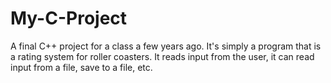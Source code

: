 # My-C-Project
A final C++ project for a class a few years ago. It's simply a program that is a rating system for roller coasters. It reads input from the user, it can read input from a file, save to a file, etc. 

